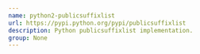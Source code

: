 ```yaml
---
name: python2-publicsuffixlist
url: https://pypi.python.org/pypi/publicsuffixlist
description: Python publicsuffixlist implementation.
group: None
---
```

